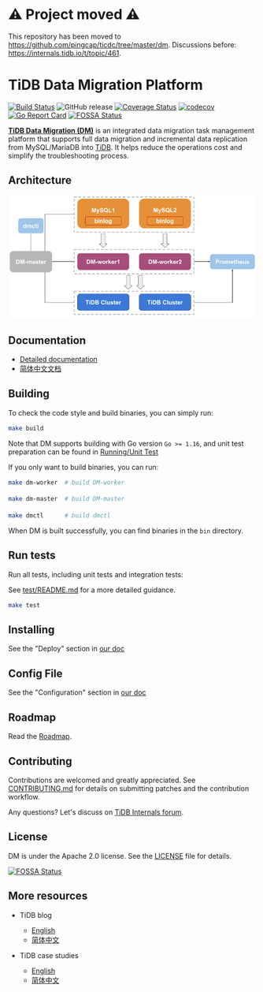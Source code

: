 # :warning: Project moved :warning:

This repository has been moved to <https://github.com/pingcap/ticdc/tree/master/dm>.
Discussions before: <https://internals.tidb.io/t/topic/461>.

# TiDB Data Migration Platform

[![Build Status](https://internal.pingcap.net/idc-jenkins/job/build_dm_multi_branch/job/master/badge/icon)](https://internal.pingcap.net/idc-jenkins/job/build_dm_multi_branch/job/master)
![GitHub release](https://img.shields.io/github/tag/pingcap/dm.svg)
[![Coverage Status](https://coveralls.io/repos/github/pingcap/dm/badge.svg)](https://coveralls.io/github/pingcap/dm)
[![codecov](https://codecov.io/gh/pingcap/dm/branch/master/graph/badge.svg)](https://codecov.io/gh/pingcap/dm)
[![Go Report Card](https://goreportcard.com/badge/github.com/pingcap/dm)](https://goreportcard.com/report/github.com/pingcap/dm)
[![FOSSA Status](https://app.fossa.com/api/projects/git%2Bgithub.com%2Fpingcap%2Fdm.svg?type=shield)](https://app.fossa.com/projects/git%2Bgithub.com%2Fpingcap%2Fdm?ref=badge_shield)

[**TiDB Data Migration (DM)**](https://docs.pingcap.com/tidb-data-migration/stable) is an integrated data migration task management platform that supports full data migration and incremental data replication from MySQL/MariaDB into [TiDB](https://docs.pingcap.com/tidb/stable). It helps reduce the operations cost and simplify the troubleshooting process.

## Architecture

![architecture](docs/media/dm-architecture.png)

## Documentation

* [Detailed documentation](https://docs.pingcap.com/tidb-data-migration/stable/)
* [简体中文文档](https://docs.pingcap.com/zh/tidb-data-migration/stable/)

## Building

To check the code style and build binaries, you can simply run:

```bash
make build
```

Note that DM supports building with Go version `Go >= 1.16`, and unit test preparation can be found in [Running/Unit Test](tests/README.md#Unit-Test)

If you only want to build binaries, you can run:

```bash
make dm-worker  # build DM-worker

make dm-master  # build DM-master

make dmctl      # build dmctl
```

When DM is built successfully, you can find binaries in the `bin` directory.

## Run tests

Run all tests, including unit tests and integration tests:

See [test/README.md](./tests/README.md) for a more detailed guidance.

```bash
make test
```

## Installing

See the "Deploy" section in [our doc](https://docs.pingcap.com/tidb-data-migration/)

## Config File

See the "Configuration" section in [our doc](https://docs.pingcap.com/tidb-data-migration/stable/config-overview)

## Roadmap

Read the [Roadmap](roadmap.md).

## Contributing

Contributions are welcomed and greatly appreciated. See [CONTRIBUTING.md](./CONTRIBUTING.md)
for details on submitting patches and the contribution workflow.

Any questions? Let's discuss on [TiDB Internals forum](https://internals.tidb.io/).

## License

DM is under the Apache 2.0 license. See the [LICENSE](./LICENSE) file for details.

[![FOSSA Status](https://app.fossa.com/api/projects/git%2Bgithub.com%2Fpingcap%2Fdm.svg?type=large)](https://app.fossa.com/projects/git%2Bgithub.com%2Fpingcap%2Fdm?ref=badge_large)

## More resources

- TiDB blog

    - [English](https://pingcap.com/blog/)
    - [简体中文](https://pingcap.com/blog-cn/)

- TiDB case studies

    - [English](https://pingcap.com/case-studies/)
    - [简体中文](https://pingcap.com/cases-cn/)

